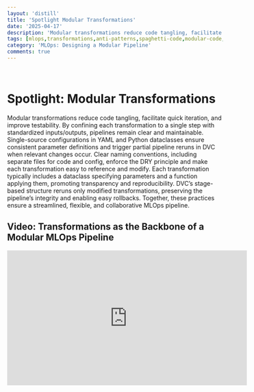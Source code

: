 ```yaml
---
layout: 'distill'
title: 'Spotlight Modular Transformations'
date: '2025-04-17'
description: 'Modular transformations reduce code tangling, facilitate quick iteration, and improve testability. By confining each transformation to a single step with standardized inputs/outputs, pipelines remain clear and maintainable.'
tags: [mlops,transformations,anti-patterns,spaghetti-code,modular-code,DRY,logical-separation-of-transformations,best-practices]
category: 'MLOps: Designing a Modular Pipeline'
comments: true
---
```


<br>

<!-- documentation/articles/transformations/short_post.md -->
# Spotlight: Modular Transformations

Modular transformations reduce code tangling, facilitate quick iteration, and improve testability. By confining each transformation to a single step with standardized inputs/outputs, pipelines remain clear and maintainable. Single-source configurations in YAML and Python dataclasses ensure consistent parameter definitions and trigger partial pipeline reruns in DVC when relevant changes occur. Clear naming conventions, including separate files for code and config, enforce the DRY principle and make each transformation easy to reference and modify. Each transformation typically includes a dataclass specifying parameters and a function applying them, promoting transparency and reproducibility. DVC’s stage-based structure reruns only modified transformations, preserving the pipeline’s integrity and enabling easy rollbacks. Together, these practices ensure a streamlined, flexible, and collaborative MLOps pipeline.



## Video: Transformations as the Backbone of a Modular MLOps Pipeline

<iframe width="560" height="315" src="https://www.youtube.com/embed/puqy0Cw0TcI" title="YouTube video player" frameborder="0" allow="accelerometer; autoplay; clipboard-write; encrypted-media; gyroscope; picture-in-picture; web-share" referrerpolicy="strict-origin-when-cross-origin" allowfullscreen></iframe>


